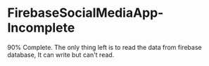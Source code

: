 # FirebaseSocialMediaApp-Incomplete
90% Complete. The only thing left is to read the data from firebase database, It can write but can't read.
